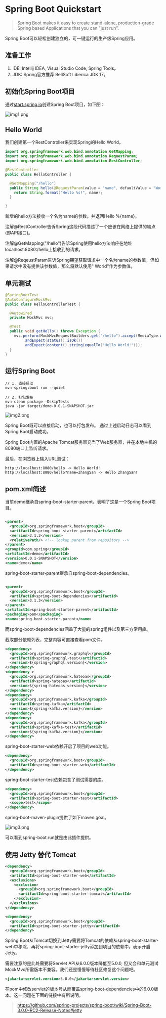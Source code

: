 # Spring Boot Quickstart

> Spring Boot makes it easy to create stand-alone, production-grade Spring based Applications that
> you can "just run".

Spring Boot可以轻松创建独立的，可一键运行的生产级Spring应用。

## 准备工作

1. IDE: Intellij IDEA, Visual Studio Code, Spring Tools。
2. JDK: Spring官方推荐 BellSoft Liberica JDK 17。

## 初始化Spring Boot项目

通过[start.spring.io](https://start.spring.io/)创建Spring Boot项目，如下图：

![img1.png](img/img1.png)

## Hello World

我们创建第一个RestController来实现Spring的Hello World。

```java
import org.springframework.web.bind.annotation.GetMapping;
import org.springframework.web.bind.annotation.RequestParam;
import org.springframework.web.bind.annotation.RestController;

@RestController
public class HelloController {

  @GetMapping("/hello")
  public String hello(@RequestParam(value = "name", defaultValue = "World") String name) {
    return String.format("Hello %s!", name);
  }

}
```

新增的hello方法接收一个名为name的参数，并返回Hello %{name}。

注解@RestController告诉Spring这段代码描述了一个应该在网络上提供的端点(即API接口)。

注解@GetMapping("/hello")告诉Spring使用hello方法响应在地址localhost:8080:/hello上接收到的请求。

注解@ReqeustParam告诉Spring期望获取请求中一个名为name的参数值，但如果请求中没有提供该参数值，那么将默认使用"
World"作为参数值。

## 单元测试

```java
@SpringBootTest
@AutoConfigureMockMvc
public class HelloControllerTest {

  @Autowired
  private MockMvc mvc;

  @Test
  public void getHello() throws Exception {
    mvc.perform(MockMvcRequestBuilders.get("/hello").accept(MediaType.APPLICATION_JSON))
        .andExpect(status().isOk())
        .andExpect(content().string(equalTo("Hello World!")));
  }
}
```

## 运行Spring Boot

```shell
// 1. 直接启动
mvn spring:boot run --quiet

// 2. 打包发布
mvn clean package -DskipTests
java -jar target/demo-0.0.1-SNAPSHOT.jar
```

![img2.png](img/img2.png)

Spring Boot既可以直接启动，也可以打包发布。
通过上述启动日志可以看到Spring Boot启动成功。

Spring Boot内置的Apache Tomcat服务器充当了Web服务器，并在本地主机的8080端口上监听请求。

最后，在浏览器上输入URL测试：

```
http://localhost:8080/hello -> Hello World!
http://localhost:8080/hello?name=ZhangSan -> Hello ZhangSan!
```

## pom.xml简述

当前demo继承自spring-boot-starter-parent，表明了这是一个Spring Boot项目。

```xml

<parent>
  <groupId>org.springframework.boot</groupId>
  <artifactId>spring-boot-starter-parent</artifactId>
  <version>3.1.3</version>
  <relativePath/> <!-- lookup parent from repository -->
</parent>
<groupId>com.spring</groupId>
<artifactId>demo</artifactId>
<version>0.0.1-SNAPSHOT</version>
<name>demo</name>
```

spring-boot-starter-parent继承自spring-boot-dependencies。

```xml

<parent>
  <groupId>org.springframework.boot</groupId>
  <artifactId>spring-boot-dependencies</artifactId>
  <version>3.1.3</version>
</parent>
<artifactId>spring-boot-starter-parent</artifactId>
<packaging>pom</packaging>
<name>spring-boot-starter-parent</name>
```

而spring-boot-dependencies涵盖了大量的spring组件以及第三方常用库。

截取部分依赖列表，完整内容可直接查看pom文件。

```xml
<dependency>
  <groupId>org.springframework.graphql</groupId>
  <artifactId>spring-graphql-test</artifactId>
  <version>${spring-graphql.version}</version>
</dependency>
<dependency >
  <groupId>org.springframework.hateoas</groupId>
  <artifactId>spring-hateoas</artifactId>
  <version>${spring-hateoas.version}</version>
</dependency>
<dependency>
  <groupId>org.springframework.kafka</groupId>
  <artifactId>spring-kafka</artifactId>
  <version>${spring-kafka.version}</version>
</dependency>
<dependency>
  <groupId>org.springframework.kafka</groupId>
  <artifactId>spring-kafka-test</artifactId>
  <version>${spring-kafka.version}</version>
</dependency>
```

spring-boot-starter-web依赖开启了项目的web功能。

```xml
<dependency>
  <groupId>org.springframework.boot</groupId>
  <artifactId>spring-boot-starter-web</artifactId>
</dependency>
```

spring-boot-starter-test依赖包含了测试需要的库。

```xml
<dependency>
  <groupId>org.springframework.boot</groupId>
  <artifactId>spring-boot-starter-test</artifactId>
  <scope>test</scope>
</dependency>
```

spring-boot-maven-plugin提供了如下maven goal。

![img3.png](img/img3.png)

可以看到spring-boot:run就是由此插件提供。

## 使用 Jetty 替代 Tomcat

```xml
<dependency>
  <groupId>org.springframework.boot</groupId>
  <artifactId>spring-boot-starter-web</artifactId>
  <exclusions>
    <exclusion>
      <groupId>org.springframework.boot</groupId>
      <artifactId>spring-boot-starter-tomcat</artifactId>
    </exclusion>
  </exclusions>
</dependency>

<dependency>
  <groupId>org.springframework.boot</groupId>
  <artifactId>spring-boot-starter-jetty</artifactId>
</dependency>
```
Spring Boot从Tomcat切换到Jetty需要将Tomcat的依赖从spring-boot-starter-web中移除，再将spring-boot-starter-jetty添加到项目的依赖中，表示开启Jetty。

需要注意的是此处需要将Servlet API从6.0.0版本降低至5.0.0, 但又会和单元测试MockMvc所需版本不兼容。我们还是慢慢等待社区修复这个问题吧。
```xml
<jakarta-servlet.version>5.0.0</jakarta-servlet.version>
```
在pom中修改servlet的版本号从而覆盖spring-boot-dependencies中的6.0.0版本。这一问题在下面的链接中有所说明。

> https://github.com/spring-projects/spring-boot/wiki/Spring-Boot-3.0.0-RC2-Release-Notes#jetty